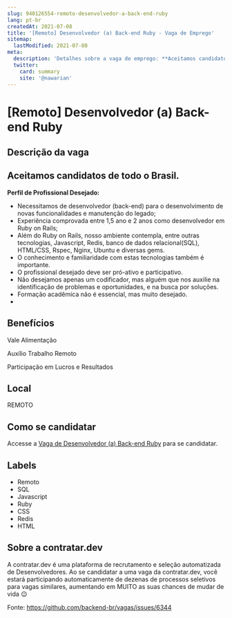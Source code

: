 ```yaml
---
slug: 940126554-remoto-desenvolvedor-a-back-end-ruby
lang: pt-br
createdAt: 2021-07-08
title: '[Remoto] Desenvolvedor (a) Back-end Ruby - Vaga de Emprego'
sitemap:
  lastModified: 2021-07-08
meta:
  description: 'Detalhes sobre a vaga de emprego: **Aceitamos candidatos de todo o Brasil.** ------------------------------------------   **Perfil de Profissional Desejado:** *  Necessitamos de desenvolvedor (back-end) para o desenvolvimento de novas funcionalidades e manutenção do legado; *  Experiência comprovada entre 1,5 ano e 2 anos como desenvolvedor em Ruby on Rails; *  Além do Ruby on Rails, nosso ambiente contempla, entre outras tecnologias, Javascript, Redis, banco de dados relacional(SQL), HTML/CSS, Rspec, Nginx, Ubuntu e diversas gems. *  O conhecimento e familiaridade com estas tecnologias também é importante. *  O profissional desejado deve ser pró-ativo e participativo. *  Não desejamos apenas um codificador, mas alguém que nos auxilie na identificação de problemas e oportunidades, e na busca por soluções. *  Formação acadêmica não é essencial, mas muito desejado. *      Benefícios ----------   Vale Alimentação   Auxílio Trabalho Remoto   Participação em Lucros e Resultados'
  twitter:
    card: summary
    site: '@nawarian'
---
```


# [Remoto] Desenvolvedor (a) Back-end Ruby

## Descrição da vaga 
**Aceitamos candidatos de todo o Brasil.**
------------------------------------------

  

**Perfil de Profissional Desejado:**

*   Necessitamos de desenvolvedor (back-end) para o desenvolvimento de novas funcionalidades e manutenção do legado;
*   Experiência comprovada entre 1,5 ano e 2 anos como desenvolvedor em Ruby on Rails;
*   Além do Ruby on Rails, nosso ambiente contempla, entre outras tecnologias, Javascript, Redis, banco de dados relacional(SQL), HTML/CSS, Rspec, Nginx, Ubuntu e diversas gems. 
*   O conhecimento e familiaridade com estas tecnologias também é importante.
*   O profissional desejado deve ser pró-ativo e participativo.
*   Não desejamos apenas um codificador, mas alguém que nos auxilie na identificação de problemas e oportunidades, e na busca por soluções.
*   Formação acadêmica não é essencial, mas muito desejado.
*     
    

Benefícios
----------

  

Vale Alimentação

  

Auxílio Trabalho Remoto

  

Participação em Lucros e Resultados
## Local 
REMOTO 
## Como se candidatar 
Accesse a [Vaga de Desenvolvedor (a) Back-end Ruby](https://vaga.contratar.dev/apply/full/325c56ef-3294-41b0-81c6-f3c878d6763f) para se candidatar. 
## Labels 
* Remoto 
* SQL 
* Javascript 
* Ruby 
* CSS 
* Redis 
* HTML 
## Sobre a contratar.dev 
A contratar.dev é uma plataforma de recrutamento e seleção automatizada de Desenvolvedores. Ao se candidatar a uma vaga da contratar.dev, você estará participando automaticamente de dezenas de processos seletivos para vagas similares, aumentando em MUITO as suas chances de mudar de vida 😉 


Fonte: https://github.com/backend-br/vagas/issues/6344